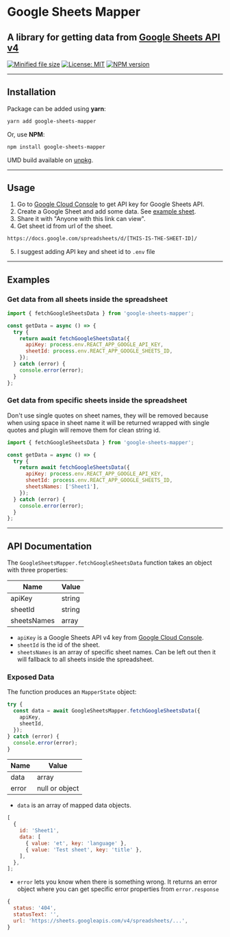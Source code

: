 # Google Sheets Mapper

## A library for getting data from [Google Sheets API v4](https://developers.google.com/sheets/api/reference/rest/v4/spreadsheets.values)

[![Minified file size](https://img.badgesize.io/https://www.unpkg.com/google-sheets-mapper/dist/google-sheets-mapper.esm.js.svg)](https://bundlephobia.com/result?p=google-sheets-mapper) [![License: MIT](https://img.shields.io/badge/License-MIT-brightgreen.svg)](https://opensource.org/licenses/MIT) [![NPM version](https://img.shields.io/npm/v/google-sheets-mapper)](https://www.npmjs.com/package/google-sheets-mapper)

---

## Installation

Package can be added using **yarn**:

```bash
yarn add google-sheets-mapper
```

Or, use **NPM**:

```bash
npm install google-sheets-mapper
```

UMD build available on [unpkg](https://www.unpkg.com/browse/google-sheets-mapper@1.0.0/dist/google-sheets-mapper.cjs.production.min.js).

---

## Usage

1. Go to [Google Cloud Console](https://console.cloud.google.com/) to get API key for Google Sheets API.
2. Create a Google Sheet and add some data. See [example sheet](https://docs.google.com/spreadsheets/d/1zbEyIfga05-gXTCVGejJHpl8ZrlcTYanvgnQBa1t2DM/edit#gid=0).
3. Share it with "Anyone with this link can view".
4. Get sheet id from url of the sheet.

```html
https://docs.google.com/spreadsheets/d/[THIS-IS-THE-SHEET-ID]/
```

5. I suggest adding API key and sheet id to `.env` file

---

## Examples

### Get data from all sheets inside the spreadsheet

```js
import { fetchGoogleSheetsData } from 'google-sheets-mapper';

const getData = async () => {
  try {
    return await fetchGoogleSheetsData({
      apiKey: process.env.REACT_APP_GOOGLE_API_KEY,
      sheetId: process.env.REACT_APP_GOOGLE_SHEETS_ID,
    });
  } catch (error) {
    console.error(error);
  }
};
```

### Get data from specific sheets inside the spreadsheet

Don't use single quotes on sheet names, they will be removed because when using space in sheet name it will be returned wrapped with single quotes and plugin will remove them for clean string id.

```js
import { fetchGoogleSheetsData } from 'google-sheets-mapper';

const getData = async () => {
  try {
    return await fetchGoogleSheetsData({
      apiKey: process.env.REACT_APP_GOOGLE_API_KEY,
      sheetId: process.env.REACT_APP_GOOGLE_SHEETS_ID,
      sheetsNames: ['Sheet1'],
    });
  } catch (error) {
    console.error(error);
  }
};
```

---

## API Documentation

The `GoogleSheetsMapper.fetchGoogleSheetsData` function takes an object with three properties:

| Name        | Value  |
| ----------- | ------ |
| apiKey      | string |
| sheetId     | string |
| sheetsNames | array  |

- `apiKey` is a Google Sheets API v4 key from [Google Cloud Console](https://console.cloud.google.com/).
- `sheetId` is the id of the sheet.
- `sheetsNames` is an array of specific sheet names. Can be left out then it will fallback to all sheets inside the spreadsheet.

### Exposed Data

The function produces an `MapperState` object:

```js
try {
  const data = await GoogleSheetsMapper.fetchGoogleSheetsData({
    apiKey,
    sheetId,
  });
} catch (error) {
  console.error(error);
}
```

| Name  | Value          |
| ----- | -------------- |
| data  | array          |
| error | null or object |

- `data` is an array of mapped data objects.

```js
[
  {
    id: 'Sheet1',
    data: [
      { value: 'et', key: 'language' },
      { value: 'Test sheet', key: 'title' },
    ],
  },
];
```

- `error` lets you know when there is something wrong. It returns an error object where you can get specific error properties from `error.response`

```js
{
  status: '404',
  statusText: '',
  url: 'https://sheets.googleapis.com/v4/spreadsheets/...',
}
```
